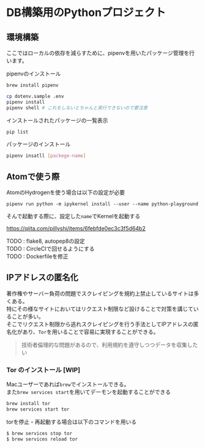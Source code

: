 # DB構築用のPythonプロジェクト

## 環境構築

ここではローカルの依存を減らすために、pipenvを用いたパッケージ管理を行います。

pipenvのインストール

```bash
brew install pipenv
```

```bash
cp dotenv.sample .env
pipenv install
pipenv shell # これをしないとちゃんと実行できないので要注意
```

インストールされたパッケージの一覧表示

```bash
pip list
```

パッケージのインストール

```bash
pipenv insatll [packege-name]
```

## Atomで使う際

AtomのHydrogenを使う場合は以下の設定が必要

```
pipenv run python -m ipykernel install --user --name python-playground
```
そんで起動する際に、設定した`name`でKernelを起動する

https://qiita.com/pillyshi/items/6febfde0ec3c3f5d64b2

TODO : flake8, autopep8の設定  
TODO : CircleCIで回せるようにする  
TODO : Dockerfileを修正  

## IPアドレスの匿名化

著作権やサーバー負荷の問題でスクレイピングを規約上禁止しているサイトは多くある。  
特にその様なサイトにおいてはリクエスト制限など設けることで対策を講じていることが多い。  
そこでリクエスト制限から逃れスクレイピングを行う手法としてIPアドレスの匿名化があり、`Tor`を用いることで容易に実現することができる。

> 技術者倫理的な問題があるので、利用規約を遵守しつつデータを収集したい

### Tor のインストール [WIP]

Macユーザーであれば`brew`でインストールできる。  
また`brew services start`を用いてデーモンを起動することができる

```bash
brew install tor
brew services start tor
```

torを停止・再起動する場合は以下のコマンドを用いる

```bash
$ brew services stop tor
$ brew services reload tor
```



